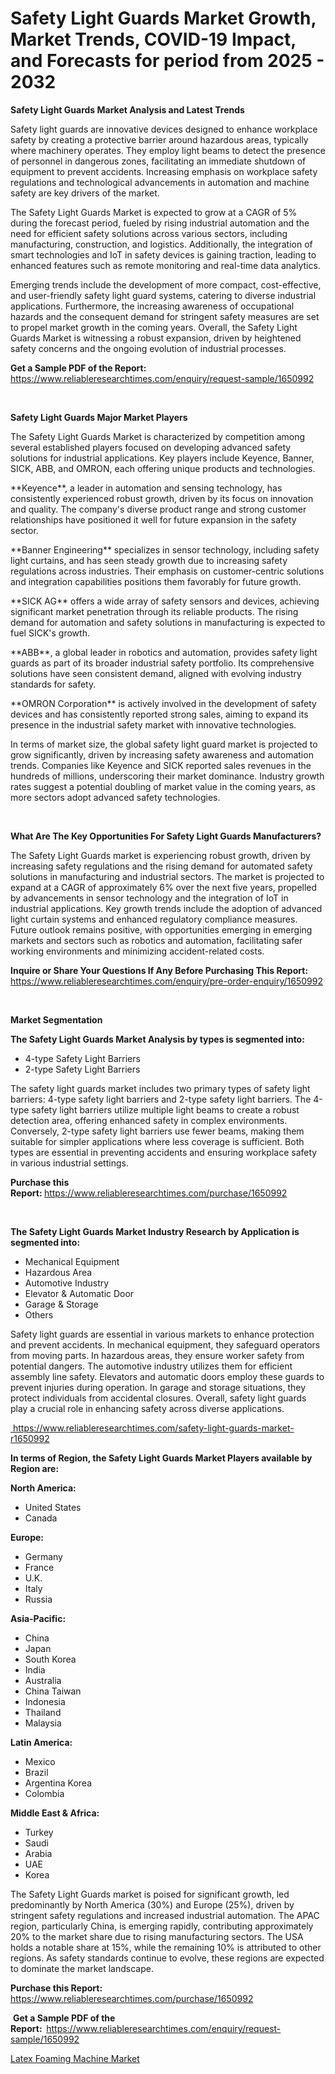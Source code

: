 <p><h1>Safety Light Guards Market Growth, Market Trends, COVID-19 Impact, and Forecasts for period from 2025 - 2032</h1></p><p><strong>Safety Light Guards Market Analysis and Latest Trends</strong></p>
<p><p>Safety light guards are innovative devices designed to enhance workplace safety by creating a protective barrier around hazardous areas, typically where machinery operates. They employ light beams to detect the presence of personnel in dangerous zones, facilitating an immediate shutdown of equipment to prevent accidents. Increasing emphasis on workplace safety regulations and technological advancements in automation and machine safety are key drivers of the market.</p><p>The Safety Light Guards Market is expected to grow at a CAGR of 5% during the forecast period, fueled by rising industrial automation and the need for efficient safety solutions across various sectors, including manufacturing, construction, and logistics. Additionally, the integration of smart technologies and IoT in safety devices is gaining traction, leading to enhanced features such as remote monitoring and real-time data analytics.</p><p>Emerging trends include the development of more compact, cost-effective, and user-friendly safety light guard systems, catering to diverse industrial applications. Furthermore, the increasing awareness of occupational hazards and the consequent demand for stringent safety measures are set to propel market growth in the coming years. Overall, the Safety Light Guards Market is witnessing a robust expansion, driven by heightened safety concerns and the ongoing evolution of industrial processes.</p></p>
<p><strong>Get a Sample PDF of the Report:&nbsp;</strong> <a href="https://www.reliableresearchtimes.com/enquiry/request-sample/1650992?utm_campaign=2325&utm_medium=2&utm_source=Github&utm_content=ia&utm_term=17022025&utm_id=safety-light-guards">https://www.reliableresearchtimes.com/enquiry/request-sample/1650992</a></p>
<p>&nbsp;</p>
<p><strong>Safety Light Guards Major Market Players</strong></p>
<p><p>The Safety Light Guards Market is characterized by competition among several established players focused on developing advanced safety solutions for industrial applications. Key players include Keyence, Banner, SICK, ABB, and OMRON, each offering unique products and technologies.</p><p>**Keyence**, a leader in automation and sensing technology, has consistently experienced robust growth, driven by its focus on innovation and quality. The company's diverse product range and strong customer relationships have positioned it well for future expansion in the safety sector.</p><p>**Banner Engineering** specializes in sensor technology, including safety light curtains, and has seen steady growth due to increasing safety regulations across industries. Their emphasis on customer-centric solutions and integration capabilities positions them favorably for future growth.</p><p>**SICK AG** offers a wide array of safety sensors and devices, achieving significant market penetration through its reliable products. The rising demand for automation and safety solutions in manufacturing is expected to fuel SICK's growth.</p><p>**ABB**, a global leader in robotics and automation, provides safety light guards as part of its broader industrial safety portfolio. Its comprehensive solutions have seen consistent demand, aligned with evolving industry standards for safety.</p><p>**OMRON Corporation** is actively involved in the development of safety devices and has consistently reported strong sales, aiming to expand its presence in the industrial safety market with innovative technologies.</p><p>In terms of market size, the global safety light guard market is projected to grow significantly, driven by increasing safety awareness and automation trends. Companies like Keyence and SICK reported sales revenues in the hundreds of millions, underscoring their market dominance. Industry growth rates suggest a potential doubling of market value in the coming years, as more sectors adopt advanced safety technologies.</p></p>
<p>&nbsp;</p>
<p><strong>What Are The Key Opportunities For Safety Light Guards Manufacturers?</strong></p>
<p><p>The Safety Light Guards market is experiencing robust growth, driven by increasing safety regulations and the rising demand for automated safety solutions in manufacturing and industrial sectors. The market is projected to expand at a CAGR of approximately 6% over the next five years, propelled by advancements in sensor technology and the integration of IoT in industrial applications. Key growth trends include the adoption of advanced light curtain systems and enhanced regulatory compliance measures. Future outlook remains positive, with opportunities emerging in emerging markets and sectors such as robotics and automation, facilitating safer working environments and minimizing accident-related costs.</p></p>
<p><strong>Inquire or Share Your Questions If Any Before Purchasing This Report:</strong> <a href="https://www.reliableresearchtimes.com/enquiry/pre-order-enquiry/1650992?utm_campaign=2325&utm_medium=2&utm_source=Github&utm_content=ia&utm_term=17022025&utm_id=safety-light-guards">https://www.reliableresearchtimes.com/enquiry/pre-order-enquiry/1650992</a></p>
<p>&nbsp;</p>
<p><strong>Market Segmentation</strong></p>
<p><strong>The Safety Light Guards Market Analysis by types is segmented into:</strong></p>
<p><ul><li>4-type Safety Light Barriers</li><li>2-type Safety Light Barriers</li></ul></p>
<p><p>The safety light guards market includes two primary types of safety light barriers: 4-type safety light barriers and 2-type safety light barriers. The 4-type safety light barriers utilize multiple light beams to create a robust detection area, offering enhanced safety in complex environments. Conversely, 2-type safety light barriers use fewer beams, making them suitable for simpler applications where less coverage is sufficient. Both types are essential in preventing accidents and ensuring workplace safety in various industrial settings.</p></p>
<p><strong>Purchase this Report:&nbsp;</strong><a href="https://www.reliableresearchtimes.com/purchase/1650992?utm_campaign=2325&utm_medium=2&utm_source=Github&utm_content=ia&utm_term=17022025&utm_id=safety-light-guards">https://www.reliableresearchtimes.com/purchase/1650992</a></p>
<p>&nbsp;</p>
<p><strong>The Safety Light Guards Market Industry Research by Application is segmented into:</strong></p>
<p><ul><li>Mechanical Equipment</li><li>Hazardous Area</li><li>Automotive Industry</li><li>Elevator & Automatic Door</li><li>Garage & Storage</li><li>Others</li></ul></p>
<p><p>Safety light guards are essential in various markets to enhance protection and prevent accidents. In mechanical equipment, they safeguard operators from moving parts. In hazardous areas, they ensure worker safety from potential dangers. The automotive industry utilizes them for efficient assembly line safety. Elevators and automatic doors employ these guards to prevent injuries during operation. In garage and storage situations, they protect individuals from accidental closures. Overall, safety light guards play a crucial role in enhancing safety across diverse applications.</p></p>
<p><a href="https://www.reliableresearchtimes.com/safety-light-guards-market-r1650992?utm_campaign=2325&utm_medium=2&utm_source=Github&utm_content=ia&utm_term=17022025&utm_id=safety-light-guards">&nbsp;https://www.reliableresearchtimes.com/safety-light-guards-market-r1650992</a></p>
<p><strong>In terms of Region, the Safety Light Guards Market Players available by Region are:</strong></p>
<p>
    <p> <strong> North America: </strong>
        <ul>
            <li>United States</li>
            <li>Canada</li>
        </ul>
        </p> 
    <p> <strong> Europe: </strong>
        <ul>
            <li>Germany</li>
            <li>France</li>
            <li>U.K.</li>
            <li>Italy</li>
            <li>Russia</li>
        </ul>
        </p> 
    <p> <strong> Asia-Pacific: </strong>
        <ul>
            <li>China</li>
            <li>Japan</li>
            <li>South Korea</li>
            <li>India</li>
            <li>Australia</li>
            <li>China Taiwan</li>
            <li>Indonesia</li>
            <li>Thailand</li>
            <li>Malaysia</li>
        </ul>
        </p> 
    <p> <strong> Latin America: </strong>
        <ul>
            <li>Mexico</li>
            <li>Brazil</li>
            <li>Argentina Korea</li>
            <li>Colombia</li>
        </ul>
        </p> 
    <p> <strong> Middle East & Africa: </strong>
        <ul>
            <li>Turkey</li>
            <li>Saudi</li>
            <li>Arabia</li>
            <li>UAE</li>
            <li>Korea</li>
        </ul>
    </p>
    </p>
<p><p>The Safety Light Guards market is poised for significant growth, led predominantly by North America (30%) and Europe (25%), driven by stringent safety regulations and increased industrial automation. The APAC region, particularly China, is emerging rapidly, contributing approximately 20% to the market share due to rising manufacturing sectors. The USA holds a notable share at 15%, while the remaining 10% is attributed to other regions. As safety standards continue to evolve, these regions are expected to dominate the market landscape.</p></p>
<p><strong>Purchase this Report: </strong><a href="https://www.reliableresearchtimes.com/purchase/1650992?utm_campaign=2325&utm_medium=2&utm_source=Github&utm_content=ia&utm_term=17022025&utm_id=safety-light-guards">https://www.reliableresearchtimes.com/purchase/1650992</a></p>
<p>&nbsp;<strong>Get a Sample PDF of the Report:&nbsp;&nbsp;</strong><a href="https://www.reliableresearchtimes.com/enquiry/request-sample/1650992?utm_campaign=2325&utm_medium=2&utm_source=Github&utm_content=ia&utm_term=17022025&utm_id=safety-light-guards">https://www.reliableresearchtimes.com/enquiry/request-sample/1650992</a></p>
<p><strong></strong></p>
<p><p><a href="https://github.com/tamiaknaub6/Market-Research-Report-List-1/blob/main/latex-foaming-machine-market.md?utm_campaign=2325&utm_medium=2&utm_source=Github&utm_content=ia&utm_term=17022025&utm_id=safety-light-guards">Latex Foaming Machine Market</a></p></p>